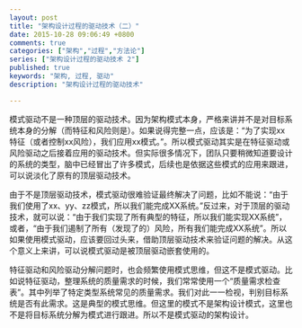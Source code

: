 ```yaml
---
layout: post
title: "架构设计过程的驱动技术（二）"
date: 2015-10-28 09:06:49 +0800
comments: true
categories: ["架构","过程","方法论"]
series: ["架构设计过程的驱动技术 2"]
published: true
keywords: "架构, 过程, 驱动"
description: "架构设计过程的驱动技术"

---
```



模式驱动不是一种顶层的驱动技术。因为架构模式本身，严格来讲并不是对目标系统本身的分解（而特征和风险则是）。<!--more-->如果说得完整一点，应该是：“为了实现xx特征（或者控制xx风险），我们应用xx模式。”。所以模式驱动其实是在特征驱动或风险驱动之后接着应用的驱动技术。但实际很多情况下，团队只要稍微知道要设计的系统的类型，脑中已经冒出了许多模式，后续也是依据这些模式的应用来跟进，可以说淡化了原有的顶层驱动技术。

由于不是顶层驱动技术，模式驱动很难验证最终解决了问题，比如不能说：“由于我们使用了xx、yy、zz模式，所以我们能完成XX系统。”反过来，对于顶层的驱动技术，就可以说：“由于我们实现了所有典型的特征，所以我们能实现XX系统”，或者，“由于我们遏制了所有（发现了的）风险，所有我们能完成XX系统”。所以如果使用模式驱动，应该要回过头来，借助顶层驱动技术来验证问题的解决。从这个意义上来讲，可以说模式驱动是被顶层驱动嵌套使用的。


特征驱动和风险驱动分解问题时，也会频繁使用模式思维，但这不是模式驱动。比如说特征驱动，整理系统的质量需求的时候，我们常常使用一个“质量需求检查表”。其中列举了特定类型系统常见的质量需求。我们对此一一检视，判别目标系统是否有此需求。这是典型的模式思维。但这里的模式不是架构设计模式，这里也不是将目标系统分解为模式进行跟进。所以不是模式驱动的架构设计。

